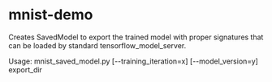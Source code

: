 # mnist-demo
Creates SavedModel to export the trained model with proper signatures that can be loaded by standard tensorflow_model_server.

Usage: mnist_saved_model.py [--training_iteration=x] [--model_version=y] \
    export_dir
